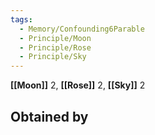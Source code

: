```yaml
---
tags:
  - Memory/Confounding6Parable
  - Principle/Moon
  - Principle/Rose
  - Principle/Sky
---
```


**[[Moon]]** 2, **[[Rose]]** 2, **[[Sky]]** 2

## Obtained by
